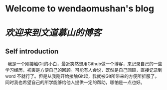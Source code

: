 # **Welcome to wendaomushan's blog**
# *欢迎来到文道慕山的博客*

## Self introduction
   我是一个刚接触Git的小白，最近突然想用Github做一个博客，来记录自己的一些学习经历，初衷是方便自己的回顾。可能有人会说，既然是自己回顾，直接记录到word 不就行了。但是从我刚开始接触Git起，我就被Git所带来的方便所折服了。同时我也希望自己的所学能够给他人提供一定的帮助，哪怕是一点也好。
   
